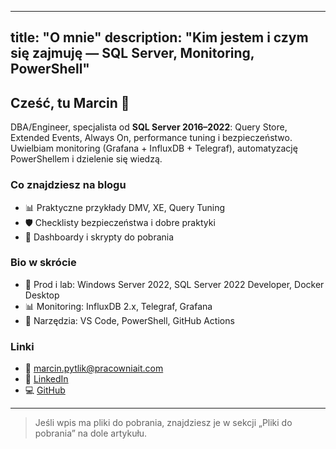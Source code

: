 
---
title: "O mnie"
description: "Kim jestem i czym się zajmuję — SQL Server, Monitoring, PowerShell"
---

## Cześć, tu Marcin 👋

DBA/Engineer, specjalista od **SQL Server 2016–2022**: Query Store, Extended Events, Always On, performance tuning i bezpieczeństwo.  
Uwielbiam monitoring (Grafana + InfluxDB + Telegraf), automatyzację PowerShellem i dzielenie się wiedzą.

### Co znajdziesz na blogu
- 📊 Praktyczne przykłady DMV, XE, Query Tuning  
- 🛡️ Checklisty bezpieczeństwa i dobre praktyki  
- 🔧 Dashboardy i skrypty do pobrania  

### Bio w skrócie
- 🔧 Prod i lab: Windows Server 2022, SQL Server 2022 Developer, Docker Desktop  
- 📊 Monitoring: InfluxDB 2.x, Telegraf, Grafana  
- 🧰 Narzędzia: VS Code, PowerShell, GitHub Actions  

### Linki
- 📧 [marcin.pytlik@pracowniait.com](mailto:marcin.pytlik@pracowniait.com)  
- 💼 [LinkedIn](https://www.linkedin.com/in/sqlmaniak)  
- 💻 [GitHub](https://github.com/marcinpytlik/SQLManiak)

---

> Jeśli wpis ma pliki do pobrania, znajdziesz je w sekcji „Pliki do pobrania” na dole artykułu.
